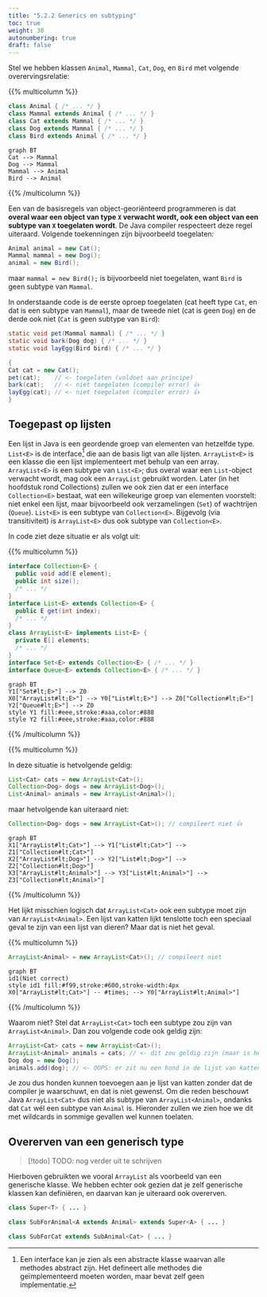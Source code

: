 ```yaml
---
title: "5.2.2 Generics en subtyping"
toc: true
weight: 30
autonumbering: true
draft: false
---
```


Stel we hebben klassen `Animal`, `Mammal`, `Cat`, `Dog`, en `Bird` met volgende overervingsrelatie:

{{% multicolumn %}}
```java
class Animal { /* ... */ }
class Mammal extends Animal { /* ... */ }
class Cat extends Mammal { /* ... */ }
class Dog extends Mammal { /* ... */ }
class Bird extends Animal { /* ... */ }
```

```mermaid
graph BT
Cat --> Mammal
Dog --> Mammal
Mammal --> Animal
Bird --> Animal
```
{{% /multicolumn %}}

Een van de basisregels van object-georiënteerd programmeren is dat **overal waar een object van type `X` verwacht wordt, ook een object van een subtype van `X` toegelaten wordt**.
De Java compiler respecteert deze regel uiteraard.
Volgende toekenningen zijn bijvoorbeeld toegelaten:


```java
Animal animal = new Cat();
Mammal mammal = new Dog();
animal = new Bird();
```

maar `mammal = new Bird();` is bijvoorbeeld niet toegelaten, want `Bird` is geen subtype van `Mammal`.

In onderstaande code is de eerste oproep toegelaten (cat heeft type `Cat`, en dat is een subtype van `Mammal`), maar de tweede niet (cat is geen `Dog`) en de derde ook niet (`Cat` is geen subtype van `Bird`):

```java
static void pet(Mammal mammal) { /* ... */ }
static void bark(Dog dog) { /* ... */ }
static void layEgg(Bird bird) { /* ... */ }

{
Cat cat = new Cat();
pet(cat);    // <- toegelaten (voldoet aan principe)
bark(cat);   // <- niet toegelaten (compiler error) 👍
layEgg(cat); // <- niet toegelaten (compiler error) 👍
}
```

## Toegepast op lijsten

Een lijst in Java is een geordende groep van elementen van hetzelfde type.
`List<E>` is de interface[^interface] die aan de basis ligt van alle lijsten.
`ArrayList<E>` is een klasse die een lijst implementeert met behulp van een array.
`ArrayList<E>` is een subtype van `List<E>`; dus overal waar een `List`-object verwacht wordt, mag ook een `ArrayList` gebruikt worden.
Later (in het hoofdstuk rond Collections) zullen we ook zien dat er een interface `Collection<E>` bestaat, wat een willekeurige groep van elementen voorstelt: niet enkel een lijst, maar bijvoorbeeld ook verzamelingen (`Set`) of wachtrijen (`Queue`).
`List<E>` is een subtype van `Collection<E>`. Bijgevolg (via transitiviteit) is `ArrayList<E>` dus ook subtype van `Collection<E>`.

In code ziet deze situatie er als volgt uit:

{{% multicolumn %}}
```java
interface Collection<E> {
  public void add(E element);
  public int size();
  /* ... */
}
interface List<E> extends Collection<E> {
  public E get(int index);
  /* ... */
}
class ArrayList<E> implements List<E> {
  private E[] elements;
  /* ... */
}
interface Set<E> extends Collection<E> { /* ... */ }
interface Queue<E> extends Collection<E> { /* ... */ }
```

```mermaid
graph BT
Y1["Set#lt;E>"] --> Z0
X0["ArrayList#lt;E>"] --> Y0["List#lt;E>"] --> Z0["Collection#lt;E>"]
Y2["Queue#lt;E>"] --> Z0
style Y1 fill:#eee,stroke:#aaa,color:#888
style Y2 fill:#eee,stroke:#aaa,color:#888
```
{{% /multicolumn %}}

[^interface]: Een interface kan je zien als een abstracte klasse waarvan alle methodes abstract zijn. Het defineert alle methodes die geïmplementeerd moeten worden, maar bevat zelf geen implementatie.

{{% multicolumn %}}

<div>
In deze situatie is hetvolgende geldig:

```java
List<Cat> cats = new ArrayList<Cat>();
Collection<Dog> dogs = new ArrayList<Dog>();
List<Animal> animals = new ArrayList<Animal>();
```

maar hetvolgende kan uiteraard niet:

```java
Collection<Dog> dogs = new ArrayList<Cat>(); // compileert niet 👍
```
</div>

```mermaid
graph BT
X1["ArrayList#lt;Cat>"] --> Y1["List#lt;Cat>"] --> Z1["Collection#lt;Cat>"]
X2["ArrayList#lt;Dog>"] --> Y2["List#lt;Dog>"] --> Z2["Collection#lt;Dog>"]
X3["ArrayList#lt;Animal>"] --> Y3["List#lt;Animal>"] --> Z3["Collection#lt;Animal>"]
```
{{% /multicolumn %}}

Het lijkt misschien logisch dat `ArrayList<Cat>` ook een subtype moet zijn van `ArrayList<Animal>`.
Een lijst van katten lijkt tenslotte toch een speciaal geval te zijn van een lijst van dieren?
Maar dat is niet het geval.

{{% multicolumn %}}
```java
ArrayList<Animal> = new ArrayList<Cat>(); // compileert niet
```

```mermaid
graph BT
id1(Niet correct)
style id1 fill:#f99,stroke:#600,stroke-width:4px
X0["ArrayList#lt;Cat>"] -- #times; --> Y0["ArrayList#lt;Animal>"]
```
{{% /multicolumn %}}

Waarom niet?
Stel dat `ArrayList<Cat>` toch een subtype zou zijn van `ArrayList<Animal>`. Dan zou volgende code ook geldig zijn:

```java
ArrayList<Cat> cats = new ArrayList<Cat>();
ArrayList<Animal> animals = cats; // <- dit zou geldig zijn (maar is het niet!)
Dog dog = new Dog();
animals.add(dog); // <- OOPS: er zit nu een hond in de lijst van katten 🙁
```

Je zou dus honden kunnen toevoegen aan je lijst van katten zonder dat de compiler je waarschuwt, en dat is niet gewenst.
Om die reden beschouwt Java `ArrayList<Cat>` dus niet als subtype van `ArrayList<Animal>`, ondanks dat `Cat` wél een subtype van `Animal` is.
Hieronder zullen we zien hoe we dit met wildcards in sommige gevallen wel kunnen toelaten.

## Overerven van een generisch type

> [!todo]
> TODO: nog verder uit te schrijven

Hierboven gebruikten we vooral `ArrayList` als voorbeeld van een generische klasse.
We hebben echter ook gezien dat je zelf generische klassen kan definiëren, en daarvan kan je uiteraard ook overerven.

```java
class Super<T> { ... }

class SubForAnimal<A extends Animal> extends Super<A> { ... }

class SubForCat extends SubAnimal<Cat> { ... }
```
